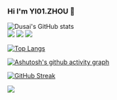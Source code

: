 <!--
**YI01-ZHOU/YI01-ZHOU** is a ✨ _special_ ✨ repository because its `README.md` (this file) appears on your GitHub profile.

Here are some ideas to get you started:

- 🔭 I’m currently working on ...
- 🌱 I’m currently learning ...
- 👯 I’m looking to collaborate on ...
- 🤔 I’m looking for help with ...
- 💬 Ask me about ...
- 📫 How to reach me: ...
- 😄 Pronouns: ...
- ⚡ Fun fact: ...
-->


### Hi I'm YI01.ZHOU 👋


![Dusai's GitHub stats](https://github-readme-stats.vercel.app/api?username=YI01-ZHOU)
</br>
![](https://img.shields.io/badge/Vue-Vue2%2F3%20-green)
![](https://img.shields.io/badge/Javascript-Es6%20-orange)
![](https://img.shields.io/badge/C%23-.Net%20Core%2F.Net%205%20%2F%20.Net%206-red)



[![Top Langs](https://github-readme-stats.vercel.app/api/top-langs/?username=YI01-ZHOU)](https://github.com/anuraghazra/github-readme-stats)


[![Ashutosh's github activity graph](https://github-readme-activity-graph.vercel.app/graph?username=YI01-ZHOU&bg_color=ffcfe9&color=9e4c98&line=9e4c98&point=403d3d&area=true&hide_border=true)](https://github.com/ashutosh00710/github-readme-activity-graph)

[![GitHub Streak](https://streak-stats.demolab.com?user=YI01-ZHOU&hide_border=&locale=zh_Hans)](https://git.io/streak-stats)

<img src="https://stats.justsong.cn/api/github?username=YI01-ZHOU"></img>

